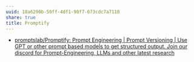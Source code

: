 ```yaml
---
uuid: 18a6290b-59ff-4df1-98f7-673cdc7a7118
share: true
title: Promptify
---
```

* [promptslab/Promptify: Prompt Engineering | Prompt Versioning | Use GPT or other prompt based models to get structured output. Join our discord for Prompt-Engineering, LLMs and other latest research](https://github.com/promptslab/Promptify)